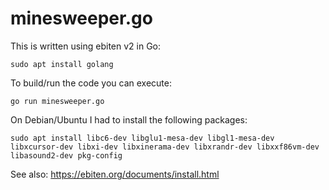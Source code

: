 # minesweeper.go

This is written using ebiten v2 in Go:

    sudo apt install golang

To build/run the code you can execute:

    go run minesweeper.go

On Debian/Ubuntu I had to install the following packages:

    sudo apt install libc6-dev libglu1-mesa-dev libgl1-mesa-dev libxcursor-dev libxi-dev libxinerama-dev libxrandr-dev libxxf86vm-dev libasound2-dev pkg-config

See also: https://ebiten.org/documents/install.html

    
  
